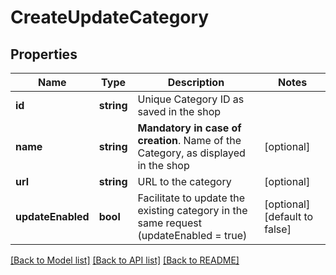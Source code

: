 # CreateUpdateCategory

## Properties
Name | Type | Description | Notes
------------ | ------------- | ------------- | -------------
**id** | **string** | Unique Category ID as saved in the shop | 
**name** | **string** | **Mandatory in case of creation**. Name of the Category, as displayed in the shop | [optional] 
**url** | **string** | URL to the category | [optional] 
**updateEnabled** | **bool** | Facilitate to update the existing category in the same request (updateEnabled &#x3D; true) | [optional] [default to false]

[[Back to Model list]](../../README.md#documentation-for-models) [[Back to API list]](../../README.md#documentation-for-api-endpoints) [[Back to README]](../../README.md)


